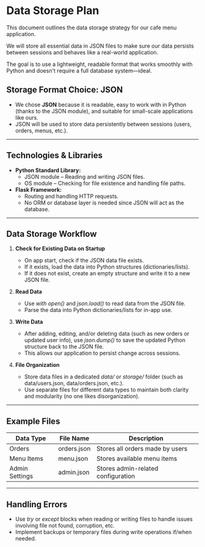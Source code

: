 # Data Storage Plan

This document outlines the data storage strategy for our cafe menu application.  

We will store all essential data in JSON files to make sure our data persists between sessions and behaves like a real-world application.  

The goal is to use a lightweight, readable format that works smoothly with Python and doesn't require a full database system—ideal.


## Storage Format Choice: JSON
- We chose **JSON** because it is readable, easy to work with in Python (thanks to the JSON module), and suitable for small-scale applications like ours.  
- JSON will be used to store data persistently between sessions (users, orders, menus, etc.).

---

## Technologies & Libraries 
- **Python Standard Library:**
  - JSON module – Reading and writing JSON files.
  - OS module – Checking for file existence and handling file paths.
- **Flask Framework:**
  - Routing and handling HTTP requests.
  - No ORM or database layer is needed since JSON will act as the database.

---

## Data Storage Workflow

1. **Check for Existing Data on Startup**
   - On app start, check if the JSON data file exists.
   - If it exists, load the data into Python structures (dictionaries/lists).
   - If it does not exist, create an empty structure and write it to a new JSON file.

2. **Read Data**
   - Use _with open()_ and _json.load()_ to read data from the JSON file.
   - Parse the data into Python dictionaries/lists for in-app use.

3. **Write Data**
   - After adding, editing, and/or deleting data (such as new orders or updated user info), use _json.dump()_ to save the updated Python structure back to the JSON file.
   - This allows our application to persist change across sessions.

4. **File Organization**
   - Store data files in a dedicated _data/_ or _storage/_ folder (such as data/users.json, data/orders.json, etc.).
   - Use separate files for different data types to maintain both clarity and modularity (no one likes disorganization).

---

## Example Files

| Data Type      | File Name          | Description                            |
|----------------|--------------------|----------------------------------------|
| Orders         | orders.json        | Stores all orders made by users        |
| Menu Items     | menu.json          | Stores available menu items            |
| Admin Settings | admin.json         | Stores admin-related configuration     |

---

## Handling Errors
- Use _try_ or _except_ blocks when reading or writing files to handle issues involving file not found, corruption, etc.
- Implement backups or temporary files during write operations if/when needed.
